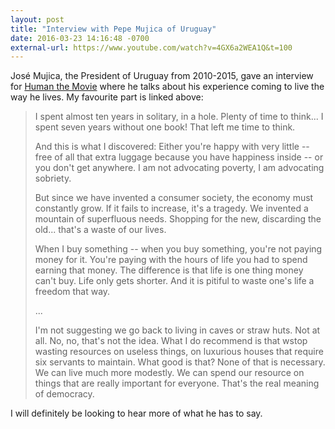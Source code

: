 ```yaml
---
layout: post
title: "Interview with Pepe Mujica of Uruguay"
date: 2016-03-23 14:16:48 -0700
external-url: https://www.youtube.com/watch?v=4GX6a2WEA1Q&t=100
---
```


José Mujica, the President of Uruguay from 2010-2015, gave an interview for
[Human the Movie](https://humanthemovie.withgoogle.com/) where he talks
about his experience coming to live the way he lives. My favourite part is
linked above:

> I spent almost ten years in solitary, in a hole. Plenty of time to
> think... I spent seven years without one book! That left me time to
> think.
>
> And this is what I discovered: Either you're happy with very little --
> free of all that extra luggage because you have happiness inside -- or
> you don't get anywhere. I am not advocating poverty, I am advocating
> sobriety.
>
> But since we have invented a consumer society, the economy must
> constantly grow. If it fails to increase, it's a tragedy. We invented a
> mountain of superfluous needs. Shopping for the new, discarding the
> old... that's a waste of our lives.
>
> When I buy something -- when you buy something, you're not paying money for
> it. You're paying with the hours of life you had to spend earning that
> money. The difference is that life is one thing money can't buy. Life
> only gets shorter. And it is pitiful to waste one's life a freedom that
> way.
>
> ...
>
> I'm not suggesting we go back to living in caves or straw huts. Not at
> all. No, no, that's not the idea. What I do recommend is that wstop
> wasting resources on useless things, on luxurious houses that require
> six servants to maintain. What good is that? None of that is necessary.
> We can live much more modestly. We can spend our resource on things that
> are really important for everyone. That's the real meaning of democracy.

I will definitely be looking to hear more of what he has to say.
